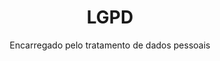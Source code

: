 ---
title: LGPD
layout: "lgpd"
subtitle:  Encarregado pelo tratamento de dados pessoais
name: Felipe 
email: emailaqui@gmail.com
address: endereco aaqui
description: Em caso de correspondência, favor enviar aos cuidados do Encarregado Pelo Tratamento de Dados Pessoais
---